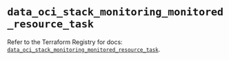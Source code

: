 # `data_oci_stack_monitoring_monitored_resource_task`

Refer to the Terraform Registry for docs: [`data_oci_stack_monitoring_monitored_resource_task`](https://registry.terraform.io/providers/oracle/oci/6.18.0/docs/data-sources/stack_monitoring_monitored_resource_task).
